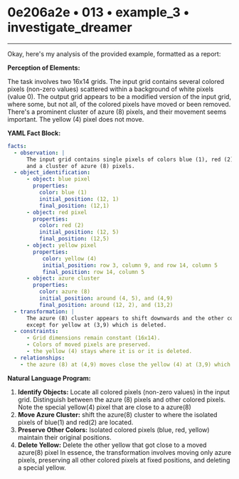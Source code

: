 # 0e206a2e • 013 • example_3 • investigate_dreamer

---
Okay, here's my analysis of the provided example, formatted as a report:

**Perception of Elements:**

The task involves two 16x14 grids. The input grid contains several colored pixels (non-zero values) scattered within a background of white pixels (value 0). The output grid appears to be a modified version of the input grid, where some, but not all, of the colored pixels have moved or been removed. There's a prominent cluster of azure (8) pixels, and their movement seems important. The yellow (4) pixel does not move.

**YAML Fact Block:**



```yaml
facts:
  - observation: |
      The input grid contains single pixels of colors blue (1), red (2), and yellow (4), 
      and a cluster of azure (8) pixels.
  - object_identification:
      - object: blue pixel
        properties:
          color: blue (1)
          initial_position: (12, 1)
          final_position: (12,1)
      - object: red pixel
        properties:
          color: red (2)
          initial_position: (12, 5)
          final_position: (12,5)
      - object: yellow pixel
        properties:
           color: yellow (4)
           initial_position: row 3, column 9, and row 14, column 5
           final_position: row 14, column 5
      - object: azure cluster
        properties:
          color: azure (8)
          initial_position: around (4, 5), and (4,9)
          final_position: around (12, 2), and (13,2)
  - transformation: |
      The azure (8) cluster appears to shift downwards and the other color stay the same,
      except for yellow at (3,9) which is deleted.
  - constraints:
      - Grid dimensions remain constant (16x14).
      - Colors of moved pixels are preserved.
      - the yellow (4) stays where it is or it is deleted.
  - relationships:
    - the azure (8) at (4,9) moves close the yellow (4) at (3,9) which triggers its deletion

```



**Natural Language Program:**

1.  **Identify Objects:** Locate all colored pixels (non-zero values) in the input grid. Distinguish between the azure (8) pixels and other colored pixels. Note the special yellow(4) pixel that are close to a azure(8)
2.  **Move Azure Cluster:** shift the azure(8) cluster to where the isolated pixels of blue(1) and red(2) are located.
3.  **Preserve Other Colors:** Isolated colored pixels (blue, red, yellow) maintain their original positions.
4.  **Delete Yellow:** Delete the other yellow that got close to a moved azure(8) pixel
In essence, the transformation involves moving only azure pixels, preserving all other colored pixels at fixed positions, and deleting a special yellow.

